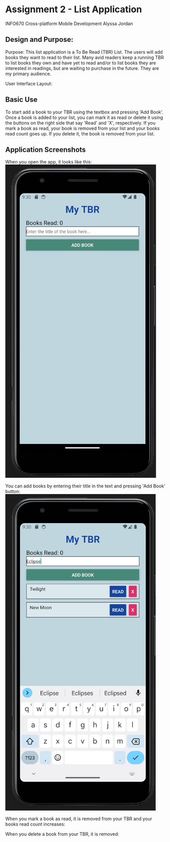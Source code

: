 # Assignment 2 - List Application 
INFO670 Cross-platform Mobile Development
Alyssa Jordan

## Design and Purpose:
Purpose: This list application is a To Be Read (TBR) List. The users will add books they want to read to their list. Many avid readers keep a running TBR to list books they own and have yet to read and/or to list books they are interested in readings, but are waiting to purchase in the future. They are my primary audience.

User Interface Layout:

## Basic Use
To start add a book to your TBR using the textbox and pressing 'Add Book'. Once a book is added to your list, you can mark it as read or delete it using the buttons on the right side that say 'Read' and 'X', respectively. If you mark a book as read, your book is removed from your list and your books read count goes up. If you delete it, the book is removed from your list.

## Application Screenshots

When you open the app, it looks like this:
![alt text](https://github.com/alyssaaj/INFO670MobileDev/blob/a7577bb380320914aabb4fd05b37a5ff59d0fb92/Assignment2/homepage.png?raw=true)

You can add books by entering their title in the text and pressing 'Add Book' button:
![alt text](https://github.com/alyssaaj/INFO670MobileDev/blob/10284b57bfbc3daf0a56d77de599c9eeee10a835/Assignment2/addbooks.png)

When you mark a book as read, it is removed from your TBR and your books read count increases:

When you delete a book from your TBR, it is removed:




